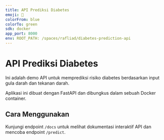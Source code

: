 ```yaml
---
title: API Prediksi Diabetes
emoji: 🧠
colorFrom: blue
colorTo: green
sdk: docker
app_port: 8000
env: ROOT_PATH: /spaces/rafliad/diabetes-prediction-api
---
```


# API Prediksi Diabetes

Ini adalah demo API untuk memprediksi risiko diabetes berdasarkan input gula darah dan tekanan darah.

Aplikasi ini dibuat dengan FastAPI dan dibungkus dalam sebuah Docker container.

## Cara Menggunakan

Kunjungi endpoint `/docs` untuk melihat dokumentasi interaktif API dan mencoba endpoint `/predict`.
